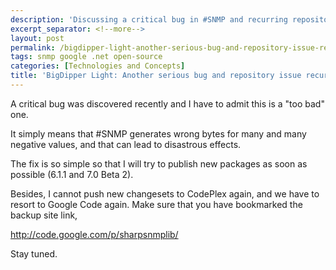 ```yaml
---
description: 'Discussing a critical bug in #SNMP and recurring repository issues on CodePlex, with temporary solutions provided.'
excerpt_separator: <!--more-->
layout: post
permalink: /bigdipper-light-another-serious-bug-and-repository-issue-recurred-5eb32ee14187
tags: snmp google .net open-source
categories: [Technologies and Concepts]
title: 'BigDipper Light: Another serious bug and repository issue recurred'
---
```

A critical bug was discovered recently and I have to admit this is a "too bad" one.

It simply means that #SNMP generates wrong bytes for many and many negative values, and that can lead to disastrous effects.

The fix is so simple so that I will try to publish new packages as soon as possible (6.1.1 and 7.0 Beta 2).

Besides, I cannot push new changesets to CodePlex again, and we have to resort to Google Code again. Make sure that you have bookmarked the backup site link,

http://code.google.com/p/sharpsnmplib/

Stay tuned.
<!--more-->